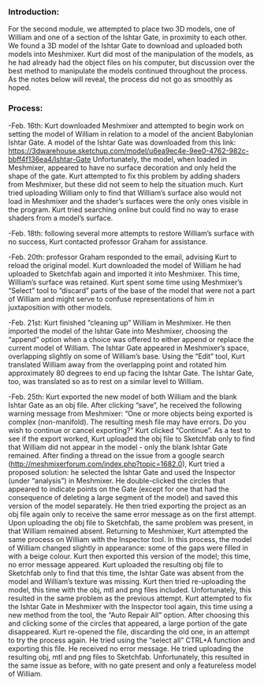 ### Introduction:

For the second module, we attempted to place two 3D models, one of William and one of a section of the Ishtar Gate, in proximity to each other. We found a 3D model of the Ishtar Gate to download and uploaded both models into Meshmixer. Kurt did most of the manipulation of the models, as he had already had the object files on his computer, but discussion over the best method to manipulate the models continued throughout the process. As the notes below will reveal, the process did not go as smoothly as hoped.

### Process:

-Feb. 16th: Kurt downloaded Meshmixer and attempted to begin work on setting the model of William in relation to a model of the ancient Babylonian Ishtar Gate. A model of the Ishtar Gate was downloaded from this link: https://3dwarehouse.sketchup.com/model/u6ea9ec4e-9ee0-4762-982c-bbff4f136ea4/Ishtar-Gate  Unfortunately, the model, when loaded in Meshmixer, appeared to have no surface decoration and only held the shape of the gate. Kurt attempted to fix this problem by adding shaders from Meshmixer, but these did not seem to help the situation much. Kurt tried uploading William only to find that William’s surface also would not load in Meshmixer and the shader’s surfaces were the only ones visible in the program. Kurt tried searching online but could find no way to erase shaders from a model’s surface.

-Feb. 18th: following several more attempts to restore William’s surface with no success, Kurt contacted professor Graham for assistance.

-Feb. 20th: professor Graham responded to the email, advising Kurt to reload the original model. Kurt downloaded the model of William he had uploaded to Sketchfab again and imported it into Meshmixer. This time, William’s surface was retained. Kurt spent some time using Meshmixer’s “Select” tool to “discard” parts of the base of the model that were not a part of William and might serve to confuse representations of him in juxtaposition with other models.

-Feb. 21st: Kurt finished “cleaning up” William in Meshmixer. He then imported the model of the Ishtar Gate into Meshmixer, choosing the “append” option when a choice was offered to either append or replace the current model of William. The Ishtar Gate appeared in Meshmixer’s space, overlapping slightly on some of William’s base. Using the “Edit” tool, Kurt translated William away from the overlapping point and rotated him approximately 80 degrees to end up facing the Ishtar Gate. The Ishtar Gate, too, was translated so as to rest on a similar level to William.

-Feb. 25th: Kurt exported the new model of both William and the blank Ishtar Gate as an obj file. After clicking “save”, he received the following warning message from Meshmixer: “One or more objects being exported is complex (non-manifold). The resulting mesh file may have errors. Do you wish to continue or cancel exporting?” Kurt clicked “Continue”. As a test to see if the export worked, Kurt uploaded the obj file to Sketchfab only to find that William did not appear in the model - only the blank Ishtar Gate remained. After finding a thread on the issue from a google search (http://meshmixerforum.com/index.php?topic=1682.0), Kurt tried a proposed solution: he selected the Ishtar Gate and used the Inspector (under “analysis”) in Meshmixer. He double-clicked the circles that appeared to indicate points on the Gate (except for one that had the consequence of deleting a large segment of the model) and saved this version of the model separately. He then tried exporting the project as an obj file again only to receive the same error message as on the first attempt. Upon uploading the obj file to Sketchfab, the same problem was present, in that William remained absent. Returning to Meshmixer, Kurt attempted the same process on William with the Inspector tool. In this process, the model of William changed slightly in appearance: some of the gaps were filled in with a beige colour. Kurt then exported this version of the model; this time, no error message appeared. Kurt uploaded the resulting obj file to Sketchfab only to find that this time, the Ishtar Gate was absent from the model and William’s texture was missing. Kurt then tried re-uploading the model, this time with the obj, mtl and png files included. Unfortunately, this resulted in the same problem as the previous attempt. Kurt attempted to fix the Ishtar Gate in Meshmixer with the Inspector tool again, this time using a new method from the tool, the “Auto Repair All” option. After choosing this and clicking some of the circles that appeared, a large portion of the gate disappeared. Kurt re-opened the file, discarding the old one, in an attempt to try the process again. He tried using the “select all” CTRL+A function and exporting this file. He received no error message. He tried uploading the resulting obj, mtl and png files to Sketchfab. Unfortunately, this resulted in the same issue as before, with no gate present and only a featureless model of William.
